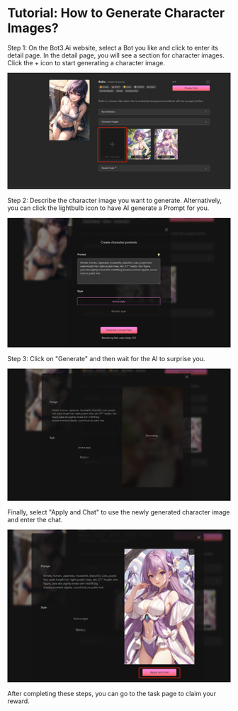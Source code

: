 # Tutorial: How to Generate Character Images?

Step 1: On the Bot3.Ai website, select a Bot you like and click to enter its detail page. In the detail page, you will see a section for character images. Click the + icon to start generating a character image.

 ![bot_detail_page](../../assets/images/bot_detail_page.png)

Step 2: Describe the character image you want to generate. Alternatively, you can click the lightbulb icon to have AI generate a Prompt for you.

![character_image](../../assets/images/character_image.png)

Step 3: Click on "Generate" and then wait for the AI to surprise you.

![wait](../../assets/images/wait.png)

Finally, select "Apply and Chat" to use the newly generated character image and enter the chat.

![Apply_and_Chat](../../assets/images/Apply_and_Chat.png)

After completing these steps, you can go to the task page to claim your reward.
